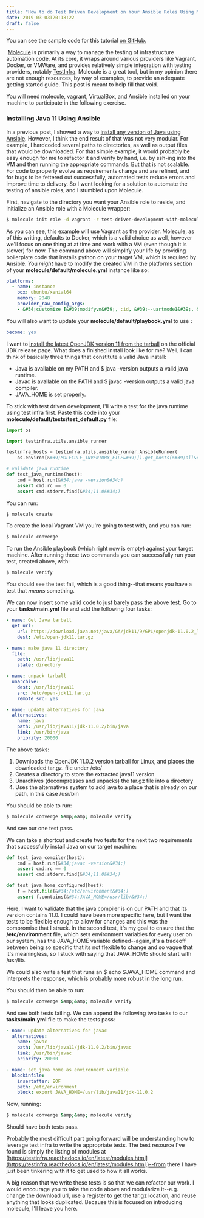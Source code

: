 ```yaml
---
title: "How to do Test Driven Development on Your Ansible Roles Using Molecule"
date: 2019-03-03T20:18:22
draft: false
---
```


You can see the sample code for this tutorial [on GitHub.](https://github.com/nfisher23/some-ansible-examples)

﻿ [Molecule](https://molecule.readthedocs.io/en/latest/) is primarily a way to manage the testing of infrastructure automation code. At its core, it wraps around various providers like Vagrant, Docker, or VMWare, and provides relatively simple integration with testing providers, notably [TestInfra](https://testinfra.readthedocs.io/en/latest/). Molecule is a great tool, but in my opinion there are not enough resources, by way of examples, to provide an adequate getting started guide. This post is meant to help fill that void.

You will need molecule, vagrant, VirtualBox, and Ansible installed on your machine to participate in the following exercise.

### Installing Java 11 Using Ansible

In a previous post, I showed a way to [install any version of Java using Ansible](https://nickolasfisher.com/blog/How-to-Provision-a-Server-with-Java-using-Ansible). However, I think the end result of that was not very modular. For example, I hardcoded several paths to directories, as well as output files that would be downloaded. For that simple example, it would probably be easy enough for me to refactor it and verify by hand, i.e. by ssh-ing into the VM and then running the appropriate commands. But that is not scalable. For code to properly evolve as requirements change and are refined, and for bugs to be fettered out successfully, automated tests reduce errors and improve time to delivery. So I went looking for a solution to automate the testing of ansible roles, and I stumbled upon Molecule.

First, navigate to the directory you want your Ansible role to reside, and initialize an Ansible role with a Molecule wrapper:

```bash
$ molecule init role -d vagrant -r test-driven-development-with-molecule
```

As you can see, this example will use Vagrant as the provider. Molecule, as of this writing, defaults to Docker, which is a valid choice as well, however we&#39;ll focus on one thing at at time and work with a VM (even though it is slower) for now. The command above will simplify your life by providing boilerplate code that installs python on your target VM, which is required by Ansible. You _might_ have to modify the created VM in the platforms section of your **molecule/default/molecule.yml** instance like so:

```yaml
platforms:
  - name: instance
    box: ubuntu/xenial64
    memory: 2048
    provider_raw_config_args:
    - &#34;customize [&#39;modifyvm&#39;, :id, &#39;--uartmode1&#39;, &#39;disconnected&#39;]&#34;

```

You will also want to update your **molecule/default/playbook.yml** to use **:**

```yaml
become: yes

```

I want to [install the latest OpenJDK version 11 from the tarball](https://jdk.java.net/11/) on the official JDK release page. What does a finished install look like for me? Well, I can think of basically three things that constitute a valid Java install:

- Java is available on my PATH and $ java -version outputs a valid java runtime.
- Javac is available on the PATH and ﻿$ javac -version ﻿outputs a valid java compiler.
- JAVA\_HOME is set properly.

To stick with test driven development, I&#39;ll write a test for the java runtime using test infra first. Paste this code into your **molecule/default/tests/test\_default.py** file:

```python
import os

import testinfra.utils.ansible_runner

testinfra_hosts = testinfra.utils.ansible_runner.AnsibleRunner(
    os.environ[&#39;MOLECULE_INVENTORY_FILE&#39;]).get_hosts(&#39;all&#39;)

# validate java runtime
def test_java_runtime(host):
    cmd = host.run(&#34;java -version&#34;)
    assert cmd.rc == 0
    assert cmd.stderr.find(&#34;11.0&#34;)
```

You can run:

```bash
$ molecule create
```

To create the local Vagrant VM you&#39;re going to test with, and you can run:

```bash
$ molecule converge
```

To run the Ansible playbook (which right now is empty) against your target machine. After running those two commands you can successfully run your test, created above, with:

```bash
$ molecule verify

```

You should see the test fail, which is a good thing--that means you have a test that _means_ something.

We can now insert some valid code to just barely pass the above test. Go to your **tasks/main.yml** file and add the following four tasks:

```yaml
- name: Get Java tarball
  get_url:
    url: https://download.java.net/java/GA/jdk11/9/GPL/openjdk-11.0.2_linux-x64_bin.tar.gz
    dest: /etc/open-jdk11.tar.gz

- name: make java 11 directory
  file:
    path: /usr/lib/java11
    state: directory

- name: unpack tarball
  unarchive:
    dest: /usr/lib/java11
    src: /etc/open-jdk11.tar.gz
    remote_src: yes

- name: update alternatives for java
  alternatives:
    name: java
    path: /usr/lib/java11/jdk-11.0.2/bin/java
    link: /usr/bin/java
    priority: 20000

```

The above tasks:

1. Downloads the OpenJDK 11.0.2 version tarball for Linux, and places the downloaded tar.gz. file under /etc/
2. Creates a directory to store the extracted java11 version
3. Unarchives (decompresses and unpacks) the tar.gz file into a directory
4. Uses the alternatives system to add java to a place that is already on our path, in this case /usr/bin

You should be able to run:

```bash
$ molecule converge &amp;&amp; molecule verify
```

And see our one test pass.

We can take a shortcut and create two tests for the next two requirements that successfully install Java on our target machine:

```python
def test_java_compiler(host):
    cmd = host.run(&#34;javac -version&#34;)
    assert cmd.rc == 0
    assert cmd.stderr.find(&#34;11.0&#34;)

def test_java_home_configured(host):
    f = host.file(&#34;/etc/environment&#34;)
    assert f.contains(&#34;JAVA_HOME=/usr/lib/&#34;)

```

Here, I want to validate that the java compiler is on our PATH and that its version contains 11.0. I could have been more specific here, but I want the tests to be flexible enough to allow for changes and this was the compromise that I struck. In the second test, it&#39;s my goal to ensure that the **/etc/environment** file, which sets environment variables for every user on our system, has the JAVA\_HOME variable defined--again, it&#39;s a tradeoff between being so specific that its not flexible to change and so vague that it&#39;s meaningless, so I stuck with saying that JAVA\_HOME should start with /usr/lib.

We could also write a test that runs an ﻿$ echo $JAVA\_HOME command and interprets the response, which is probably more robust in the long run.

You should then be able to run:

```bash
$ molecule converge &amp;&amp; molecule verify
```

And see both tests failing. We can append the following two tasks to our **tasks/main.yml** file to make the tests pass:

```yaml
- name: update alternatives for javac
  alternatives:
    name: javac
    path: /usr/lib/java11/jdk-11.0.2/bin/javac
    link: /usr/bin/javac
    priority: 20000

- name: set java home as environment variable
  blockinfile:
    insertafter: EOF
    path: /etc/environment
    block: export JAVA_HOME=/usr/lib/java11/jdk-11.0.2

```

Now, running:

```bash
$ molecule converge &amp;&amp; molecule verify
```

Should have both tests pass.

Probably the most difficult part going forward will be understanding how to leverage test infra to write the appropriate tests. The best resource I&#39;ve found is simply the listing of modules at [https://testinfra.readthedocs.io/en/latest/modules.html](https://testinfra.readthedocs.io/en/latest/modules.html,)--from there I have just been tinkering with it to get used to how it all works.

A big reason that we write these tests is so that we can refactor our work. I would encourage you to take the code above and modularize it--e.g. change the download url, use a register to get the tar.gz location, and reuse anything that looks duplicated. Because this is focused on introducing molecule, I&#39;ll leave you here.
